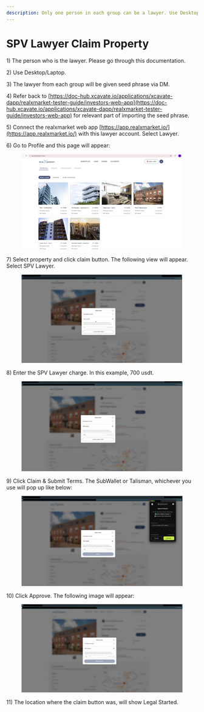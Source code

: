 ```yaml
---
description: Only one person in each group can be a lawyer. Use Desktop/Laptop.
---
```


# SPV Lawyer Claim Property

1\) The person who is the lawyer. Please go through this documentation.&#x20;

2\) Use Desktop/Laptop.&#x20;

3\) The lawyer from each group will be given seed phrase via DM.&#x20;

4\) Refer back to [https://doc-hub.xcavate.io/applications/xcavate-dapp/realxmarket-tester-guide/investors-web-app](https://doc-hub.xcavate.io/applications/xcavate-dapp/realxmarket-tester-guide/investors-web-app) for relevant part of importing the seed phrase.

5\) Connect the realxmarket web app [https://app.realxmarket.io/](https://app.realxmarket.io/) with this lawyer account. Select Lawyer.

6\) Go to Profile and this page will appear:

<figure><img src="../../../../.gitbook/assets/image.png" alt=""><figcaption></figcaption></figure>

7\) Select property and click claim button. The following view will appear. Select SPV Lawyer.

<figure><img src="../../../../.gitbook/assets/Image 2 - Select SPV Lawyer (2).png" alt=""><figcaption></figcaption></figure>

8\) Enter the SPV Lawyer charge. In this example, 700 usdt.

<figure><img src="../../../../.gitbook/assets/Image 3 - SPV Lawyer enter charge.png" alt=""><figcaption></figcaption></figure>

9\) Click Claim & Submit Terms. The SubWallet or Talisman, whichever you use will pop up like below:&#x20;

<figure><img src="../../../../.gitbook/assets/Image 4 - SPV Lawyer click claim.png" alt=""><figcaption></figcaption></figure>

10\) Click Approve. The following image will appear:&#x20;

<figure><img src="../../../../.gitbook/assets/Image 5 - SPV Lawyer after Approve.png" alt=""><figcaption></figcaption></figure>

11\) The location where the claim button was, will show Legal Started.&#x20;
